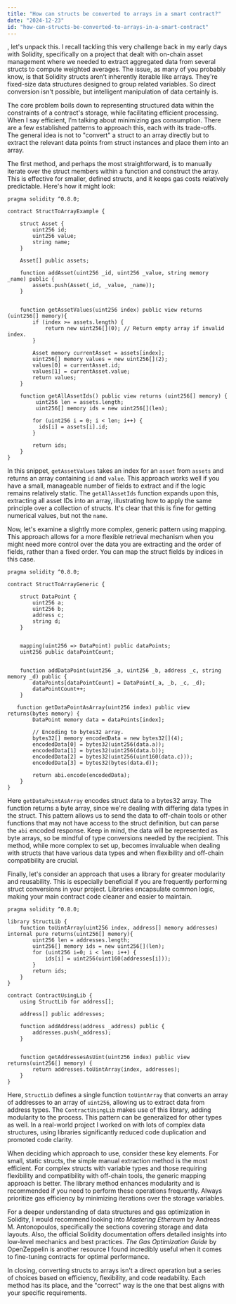 ```yaml
---
title: "How can structs be converted to arrays in a smart contract?"
date: "2024-12-23"
id: "how-can-structs-be-converted-to-arrays-in-a-smart-contract"
---
```


, let's unpack this. I recall tackling this very challenge back in my early days with Solidity, specifically on a project that dealt with on-chain asset management where we needed to extract aggregated data from several structs to compute weighted averages. The issue, as many of you probably know, is that Solidity structs aren’t inherently iterable like arrays. They're fixed-size data structures designed to group related variables. So direct conversion isn't possible, but intelligent manipulation of data certainly is.

The core problem boils down to representing structured data within the constraints of a contract's storage, while facilitating efficient processing. When I say efficient, I’m talking about minimizing gas consumption. There are a few established patterns to approach this, each with its trade-offs. The general idea is not to "convert" a struct to an array directly but to extract the relevant data points from struct instances and place them into an array.

The first method, and perhaps the most straightforward, is to manually iterate over the struct members within a function and construct the array. This is effective for smaller, defined structs, and it keeps gas costs relatively predictable. Here's how it might look:

```solidity
pragma solidity ^0.8.0;

contract StructToArrayExample {

    struct Asset {
        uint256 id;
        uint256 value;
        string name;
    }

    Asset[] public assets;

    function addAsset(uint256 _id, uint256 _value, string memory _name) public {
        assets.push(Asset(_id, _value, _name));
    }


    function getAssetValues(uint256 index) public view returns (uint256[] memory){
        if (index >= assets.length) {
            return new uint256[](0); // Return empty array if invalid index.
        }

        Asset memory currentAsset = assets[index];
        uint256[] memory values = new uint256[](2);
        values[0] = currentAsset.id;
        values[1] = currentAsset.value;
        return values;
    }

    function getAllAssetIds() public view returns (uint256[] memory) {
         uint256 len = assets.length;
         uint256[] memory ids = new uint256[](len);

        for (uint256 i = 0; i < len; i++) {
          ids[i] = assets[i].id;
        }

        return ids;
    }
}

```

In this snippet, `getAssetValues` takes an index for an `asset` from `assets` and returns an array containing `id` and `value`. This approach works well if you have a small, manageable number of fields to extract and if the logic remains relatively static. The `getAllAssetIds` function expands upon this, extracting all asset IDs into an array, illustrating how to apply the same principle over a collection of structs. It's clear that this is fine for getting numerical values, but not the `name`.

Now, let's examine a slightly more complex, generic pattern using mapping. This approach allows for a more flexible retrieval mechanism when you might need more control over the data you are extracting and the order of fields, rather than a fixed order. You can map the struct fields by indices in this case.

```solidity
pragma solidity ^0.8.0;

contract StructToArrayGeneric {

    struct DataPoint {
        uint256 a;
        uint256 b;
        address c;
        string d;
    }


    mapping(uint256 => DataPoint) public dataPoints;
    uint256 public dataPointCount;


    function addDataPoint(uint256 _a, uint256 _b, address _c, string memory _d) public {
        dataPoints[dataPointCount] = DataPoint(_a, _b, _c, _d);
        dataPointCount++;
    }

   function getDataPointAsArray(uint256 index) public view returns(bytes memory) {
        DataPoint memory data = dataPoints[index];

        // Encoding to bytes32 array.
        bytes32[] memory encodedData = new bytes32[](4);
        encodedData[0] = bytes32(uint256(data.a));
        encodedData[1] = bytes32(uint256(data.b));
        encodedData[2] = bytes32(uint256(uint160(data.c)));
        encodedData[3] = bytes32(bytes(data.d));

        return abi.encode(encodedData);
    }
}
```
Here `getDataPointAsArray` encodes struct data to a bytes32 array. The function returns a byte array, since we're dealing with differing data types in the struct. This pattern allows us to send the data to off-chain tools or other functions that may not have access to the struct definition, but can parse the `abi` encoded response. Keep in mind, the data will be represented as byte arrays, so be mindful of type conversions needed by the recipient. This method, while more complex to set up, becomes invaluable when dealing with structs that have various data types and when flexibility and off-chain compatibility are crucial.

Finally, let's consider an approach that uses a library for greater modularity and reusability. This is especially beneficial if you are frequently performing struct conversions in your project. Libraries encapsulate common logic, making your main contract code cleaner and easier to maintain.

```solidity
pragma solidity ^0.8.0;

library StructLib {
    function toUintArray(uint256 index, address[] memory addresses) internal pure returns(uint256[] memory){
        uint256 len = addresses.length;
        uint256[] memory ids = new uint256[](len);
        for (uint256 i=0; i < len; i++) {
            ids[i] = uint256(uint160(addresses[i]));
        }
        return ids;
    }
}

contract ContractUsingLib {
    using StructLib for address[];

    address[] public addresses;

    function addAddress(address _address) public {
        addresses.push(_address);
    }


    function getAddressesAsUint(uint256 index) public view returns(uint256[] memory) {
        return addresses.toUintArray(index, addresses);
    }
}

```

Here, `StructLib` defines a single function `toUintArray` that converts an array of addresses to an array of `uint256`, allowing us to extract data from address types. The `ContractUsingLib` makes use of this library, adding modularity to the process. This pattern can be generalized for other types as well. In a real-world project I worked on with lots of complex data structures, using libraries significantly reduced code duplication and promoted code clarity.

When deciding which approach to use, consider these key elements. For small, static structs, the simple manual extraction method is the most efficient. For complex structs with variable types and those requiring flexibility and compatibility with off-chain tools, the generic mapping approach is better. The library method enhances modularity and is recommended if you need to perform these operations frequently. Always prioritize gas efficiency by minimizing iterations over the storage variables.

For a deeper understanding of data structures and gas optimization in Solidity, I would recommend looking into *Mastering Ethereum* by Andreas M. Antonopoulos, specifically the sections covering storage and data layouts. Also, the official Solidity documentation offers detailed insights into low-level mechanics and best practices. *The Gas Optimization Guide* by OpenZeppelin is another resource I found incredibly useful when it comes to fine-tuning contracts for optimal performance.

In closing, converting structs to arrays isn't a direct operation but a series of choices based on efficiency, flexibility, and code readability. Each method has its place, and the "correct" way is the one that best aligns with your specific requirements.
